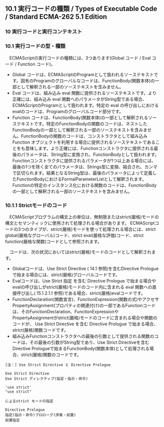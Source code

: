10.1 実行コードの種類 / Types of Executable Code / Standard ECMA-262 5.1 Edition
--------------------------------------------------------------------------------

### 10 実行コードと実行コンテキスト

### 10.1 実行コードの型・種類

　ECMAScriptの実行コードの種類には、3つあります(Global コード / Eval
コード / Function コード)。

-   Global
    コードは、ECMAScriptのProgramとして扱われるソーステキストです。固有のProgramのグローバルなコードは、FunctionBody(関数本体)の一部として解釈される一部のソーステキストを含みません。
-   Eval コードは、組み込み eval
    関数に提供されるソーステキストです。より正確には、組み込み eval
    関数へのパラメータがString型である場合、ECMAScriptのProgramとして扱われます。特定の
    eval の呼び出しにおける
    evalのコードは、Programのグローバルコード部分です。
-   Function
    コードは、FunctionBody(関数本体)の一部として解釈されるソーステキストです。特定のFunctionBodyの関数のコードは、ネストしたFunctionBodyの一部として解釈される一部のソーステキストを含みません。FunctionBodyの関数のコードは、コンストラクタとして組み込み
    Function
    オブジェクトを利用する場合に提供されるソーステキストであることをも意味します。より正確には、Functionコンストラクタに提供される最後のパラメータは、String型に変換され、FunctionBodyとして扱われます。Functionコンストラクタに提供されるパラメータが1つ以上ある場合には、最後の1つを除く全てのパラメータは、Strings型に変換、結合され、カンマで区切られます。結果となるString型は、最後のパラメータによって定義したFunctionBodyにおけるFormalParameterListとして解釈されます。Functionの特定のインスタンス化における関数のコードは、FunctionBodyの一部として解釈される一部のソーステキストを含みません。

### 10.1.1 Strictモードのコード

　ECMAScriptプログラムの構文上の単位は、無制限またはstrict(厳格)モードの構文とセマンティックに使用されて処理される場合があります。
ECMAScriptコードの3つのタイプが、strict(厳格)モードを使って処理される場合には、strict
global(厳格なグローバル)コード、strict eval(厳格な評価)コード、strict
function(厳格な関数)コードとして参照されます。

　コードは、次の状況においてはstrict(厳格)モードのコードとして解釈されます。

-   Globalコードは、Use Strict Directive ( 14.1 参照)を含むDirective
    Prologueで始まる場合には、strict(厳格)グローバルコードです。
-   Evalコードは、Use Strict 指定 を含む Directive Prologue
    で始まる場合やevalの呼び出しがstrict(厳格)モードのコード内に含まれる
    eval 関数への直接呼び出し( 15.1.2.1.1
    参照)である場合、strict(厳格)evalコードです。
-   FunctionDeclaration(関数宣言)、FunctionExpression(関数の式)やアクセサPropertyAssignment(プロパティの関連付け)の一部であるFunctionコードは、そのFunctionDeclaration、FunctionExpressionやPropertyAssignmentがstrict(厳格)モードのコードに含まれる場合や関数のコードが、
    Use Strict Directive を含む Directive Prologue
    で始まる場合、strict(厳格)関数コードです。
-   組み込みFunctionコンストラクタへの最後の引数として提供される関数のコードは、その最後の引数がString型であり、Use
    Strict Directiveを含むDirective
    Prologueで始まるFunctionBody(関数本体)として処理される場合、strict(厳格)関数のコードです。

<!-- -->

    [注：] Use Strict Directive と Directive Prologue

    Use Strict Directive
    Use Strict ディレクティブ(指定・指示・命令)

    'use strict'
    "use strict"

    によるstrict モードの指定

    Directive Prologue 
    指定(指示・命令)プロローグ(序章・前置)
    前置指定

